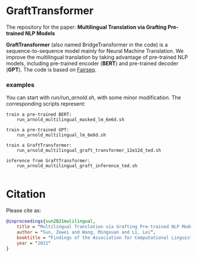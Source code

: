 # GraftTransformer

The repository for the paper: **Multilingual Translation via Grafting Pre-trained NLP Models**

**GraftTransformer** (also named BridgeTransformer in the code) is a sequence-to-sequence model mainly for Neural Machine Translation. We improve the multilingual translation by taking advantage of pre-trained NLP models, including pre-trained encoder (**BERT**) and pre-trained decoder (**GPT**). The code is based on [Fairseq](https://github.com/pytorch/fairseq).

### examples
You can start with *run/run_arnold.sh*, with some minor modification. The corresponding scripts represent:
```
train a pre-trained BERT:
    run_arnold_multilingual_masked_lm_6e6d.sh

train a pre-trained GPT:
    run_arnold_multilingual_lm_6e6d.sh

train a GraftTransformer:    
    run_arnold_multilingual_graft_transformer_12e12d_ted.sh

inference from GraftTransformer:
    run_arnold_multilingual_graft_inference_ted.sh
    
```

# Citation

Please cite as:

``` bibtex
@inproceedings{sun2021mulilingual,
    title = "Multilingual Translation via Grafting Pre-trained NLP Models",
    author = "Sun, Zewei and Wang, Mingxuan and Li, Lei",
    booktitle = "Findings of the Association for Computational Linguistics: EMNLP 2021",
    year = "2021"
}
```
